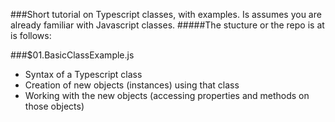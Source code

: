 ###Short tutorial on Typescript classes, with examples. Is assumes you are already familiar with Javascript classes.
#####The stucture or the repo is at is follows:

###$01.BasicClassExample.js
   - Syntax of a Typescript class
   - Creation of new objects (instances) using that class
   - Working with the new objects (accessing properties and methods on those objects)


